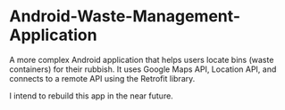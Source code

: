 # Android-Waste-Management-Application
A more complex Android application that helps users locate bins (waste containers) for their rubbish.
It uses Google Maps API, Location API, and connects to a remote API using the Retrofit library.

I intend to rebuild this app in the near future.
